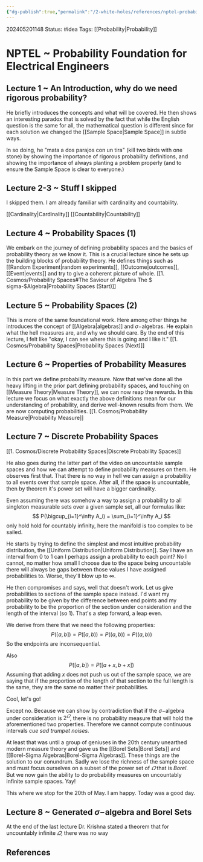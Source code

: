 ```yaml
---
{"dg-publish":true,"permalink":"/2-white-holes/references/nptel-probability-foundation-for-electrical-engineers/"}
---
```


202405201148
Status: #idea
Tags: [[Probability\|Probability]]
# NPTEL ~  Probability Foundation for Electrical Engineers
## Lecture 1 ~ An Introduction, why do we need rigorous probability?
He briefly introduces the concepts and what will be covered. He then shows an interesting paradox that is solved by the fact that while the English question is the same for all, the mathematical question is different since for each solution we changed the [[Sample Space\|Sample Space]] in subtle ways.

In so doing, he "mata a dos parajos con un tira" (kill two birds with one stone) by showing the importance of rigorous probability definitions, and showing the importance of always planting a problem properly (and to ensure the Sample Space is clear to everyone.)

## Lecture 2-3 ~ Stuff I skipped
I skipped them. I am already familiar with cardinality and countability.

[[Cardinality\|Cardinality]]
[[Countability\|Countability]]
## Lecture 4 ~ Probability Spaces (1)
We embark on the journey of defining probability spaces and the basics of probability theory as we know it. This is a crucial lecture since he sets up the building blocks of probability theory. He defines things such as [[Random Experiment\|random experiments]], [[Outcome\|outcomes]], [[Event\|events]] and try to give a coherent picture of whole.
[[1. Cosmos/Probability Spaces#The Saviour of Algebra The $ sigma-$Algebra\|Probability Spaces (Start)]]

## Lecture 5 ~ Probability Spaces (2)
This is more of the same foundational work. Here among other things he introduces the concept of [[Algebra\|algebras]] and $\sigma-$algebras. He explain what the hell measures are, and why we should care. By the end of this lecture, I felt like "okay, I can see where this is going and I like it."
[[1. Cosmos/Probability Spaces\|Probability Spaces (Next)]]

## Lecture 6 ~ Properties of Probability Measures
In this part we define probability measure. Now that we've done all the heavy lifting in the prior part defining probability spaces, and touching on [[Measure Theory\|Measure Theory]], we can now reap the rewards. In this lecture we focus on what exactly the above definitions mean for our understanding of probability, and derive well-known results from them. We are now computing probabilities.
[[1. Cosmos/Probability Measure\|Probability Measure]]
## Lecture 7 ~ Discrete Probability Spaces
[[1. Cosmos/Discrete Probability Spaces\|Discrete Probability Spaces]]

He also goes during the latter part of the video on uncountable sample spaces and how we can attempt to define probability measures on them. He observes first that. That there is no way in hell we can assign a probability to all events over that sample space. After all, if the space is uncountable, then by theorem it's power set will have a bigger cardinality. 

Even assuming there was somehow a way to assign a probability to all singleton measurable sets over a given sample set, all our formulas like:
$$
P(\bigcup_{i=1}^\infty A_i) = \sum_{i=1}^\infty A_i
$$
only hold hold for countably infinity, here the manifold is too complex to be sailed. 

He starts by trying to define the simplest and most intuitive probability distribution, the [[Uniform Distribution\|Uniform Distribution]]. Say I have an interval from $0$ to $1$ can I perhaps assign a probability to each point? No I cannot, no matter how small I choose due to the space being uncountable there will always be gaps between those values I have assigned probabilities to. Worse, they'll blow up to $\infty$.

He then compromises and says, well that doesn't work. Let us give probabilities to sections of the sample space instead. I'd want my probability to be given by the difference between end points and my probability to be the proportion of the section under consideration and the length of the interval (so $1$). That's a step forward, a leap even.

We derive from there that we need the following properties:
$$
P([a,b]) = P([a,b)) = P((a,b)) = P((a,b))
$$
So the endpoints are inconsequential.

Also 
$$
P([a,b]) = P([a+x,b+x])
$$
Assuming that adding $x$ does not push us out of the sample space, we are saying that if the proportion of the length of that section to the full length is the same, they are the same no matter their probabilities.

Cool, let's go! 

Except no. Because we can show by contradiction that if the $\sigma-$algebra under consideration is $2^\varOmega$, there is no probability measure that will hold the aforementioned two properties. 
Therefore we cannot compute continuous intervals *cue sad trumpet noises.*

At least that was until a group of geniuses in the 20th century unearthed modern measure theory and gave us the [[Borel Sets\|Borel Sets]] and [[Borel-Sigma Algebras\|Borel-Sigma Algebras]]. These things are the solution to our conundrum. Sadly we lose the richness of the sample space and must focus ourselves on a subset of the power set of $\varOmega$ that is *Borel*. But we now gain the ability to do probability measures on uncountably infinite sample spaces. Yay!

This where we stop for the 20th of May. I am happy. Today was a good day.

## Lecture 8 ~ Generated $\sigma-$algebra and Borel Sets
At the end of the last lecture Dr. Krishna stated a theorem that for uncountably infinite $\varOmega$, there was no way 
## References
